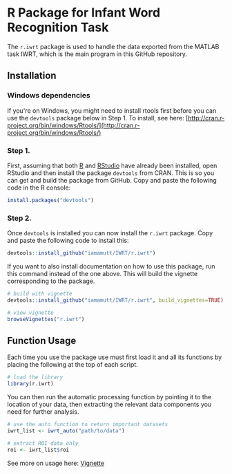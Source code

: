 # R Package for Infant Word Recognition Task

The `r.iwrt` package is used to handle the data exported from the MATLAB task IWRT, which is the main program in this GitHub repository.

## Installation

### Windows dependencies

If you're on Windows, you might need to install rtools first before you can use the `devtools` package below in Step 1. To install, see here: [http://cran.r-project.org/bin/windows/Rtools/](http://cran.r-project.org/bin/windows/Rtools/)

### Step 1.

First, assuming that both [R](http://www.r-project.org/) and [RStudio](http://www.rstudio.com/) have already been installed, open RStudio and then install the package `devtools` from CRAN. This is so you can get and build the package from GitHub. Copy and paste the following code in the R console:

```r
install.packages("devtools")
```

### Step 2.

Once `devtools` is installed you can now install the `r.iwrt` package. Copy and paste the following code to install this:

```r
devtools::install_github("iamamutt/IWRT/r.iwrt")
```

If you want to also install documentation on how to use this package, run this command instead of the one above. This will build the vignette corresponding to the package.

```r
# build with vignette
devtools::install_github("iamamutt/IWRT/r.iwrt", build_vignettes=TRUE)

# view vignette
browseVignettes("r.iwrt")
```

## Function Usage

Each time you use the package use must first load it and all its functions by placing the following at the top of each script.

```r
# load the library
library(r.iwrt)
```

You can then run the automatic processing function by pointing it to the location of your data, then extracting the relevant data components you need for further analysis.

```r
# use the auto function to return important datasets
iwrt_list <- iwrt_auto("path/to/data")

# extract ROI data only
roi <- iwrt_list$roi
```

See more on usage here: [Vignette](https://github.com/iamamutt/IWRT/blob/master/r.iwrt/vignettes/main-vignette.Rmd)
